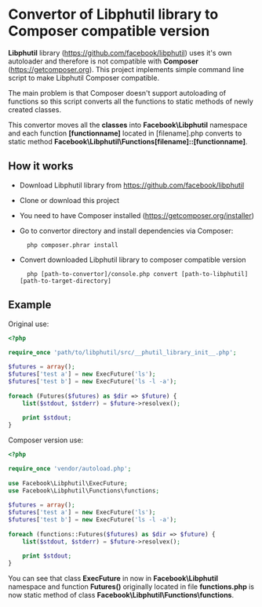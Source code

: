 Convertor of Libphutil library to  Composer compatible version
================================

**Libphutil** library (https://github.com/facebook/libphutil) uses it's own autoloader and therefore is not compatible with **Composer** (https://getcomposer.org). This project implements simple command line script to make Libphutil Composer compatible.

The main problem is that Composer doesn't support autoloading of functions so this script converts all the functions to static methods of newly created classes.

This convertor moves all the **classes** into **Facebook\Libphutil** namespace and each function **[functionname]** located in [filename].php converts to static method **Facebook\Libphutil\Functions\[filename]::[functionname]**.


How it works
-----
* Download Libphutil library from https://github.com/facebook/libphutil
* Clone or download this project 
* You need to have Composer installed (https://getcomposer.org/installer)
* Go to convertor directory and install dependencies via Composer:

		php composer.phrar install

* Convert downloaded Libphutil library to composer compatible version

		php [path-to-convertor]/console.php convert [path-to-libphutil] [path-to-target-directory]


Example
-----
Original use:
```php
<?php
	
require_once 'path/to/libphutil/src/__phutil_library_init__.php';

$futures = array();
$futures['test a'] = new ExecFuture('ls');
$futures['test b'] = new ExecFuture('ls -l -a');
	
foreach (Futures($futures) as $dir => $future) {
    list($stdout, $stderr) = $future->resolvex();
	
    print $stdout;
}
```
Composer version use:
```php
<?php

require_once 'vendor/autoload.php';
	
use Facebook\Libphutil\ExecFuture;
use Facebook\Libphutil\Functions\functions;
	
$futures = array();
$futures['test a'] = new ExecFuture('ls');
$futures['test b'] = new ExecFuture('ls -l -a');
	
foreach (functions::Futures($futures) as $dir => $future) {
    list($stdout, $stderr) = $future->resolvex();
	
    print $stdout;
}
```

You can see that class **ExecFuture** in now in **Facebook\Libphutil** namespace and function **Futures()** originally located in file **functions.php** is now static method of class **Facebook\Libphutil\Functions\functions**.
